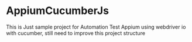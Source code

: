 # AppiumCucumberJs

This is Just sample project for Automation Test Appium using webdriver io with cucumber, still need to improve this project structure

